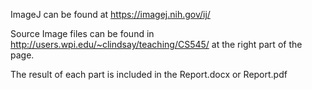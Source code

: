 ImageJ can be found at https://imagej.nih.gov/ij/

Source Image files can be found in http://users.wpi.edu/~clindsay/teaching/CS545/ at the right part of the page.

The result of each part is included in the Report.docx or Report.pdf
